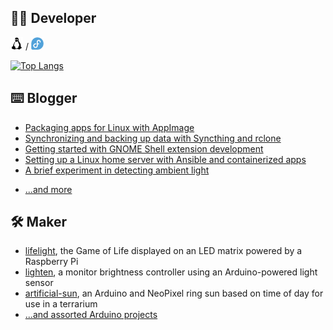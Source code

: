 ## 👨‍💻 Developer

<a href="https://www.kernel.org/"><img src="https://github.com/devicons/devicon/blob/master/icons/linux/linux-plain.svg" width="20" height="20"/></a>
/
<a href="https://fedoraproject.org/"><img src="https://github.com/devicons/devicon/blob/master/icons/fedora/fedora-plain.svg" width="20" height="20"/></a>

[![Top Langs](https://github-readme-stats-jcrd.vercel.app/api/top-langs/?username=jcrd&layout=compact&langs_count=10)](https://github.com/anuraghazra/github-readme-stats)

## ⌨️ Blogger

<!-- BLOG-POST-LIST:START -->
- [Packaging apps for Linux with AppImage](https://twiddlingbits.net/packaging-apps-for-linux-with-appimage)
- [Synchronizing and backing up data with Syncthing and rclone](https://twiddlingbits.net/synchronizing-and-backing-up-data)
- [Getting started with GNOME Shell extension development](https://twiddlingbits.net/gnome-shell-extension-development)
- [Setting up a Linux home server with Ansible and containerized apps](https://twiddlingbits.net/setting-up-a-linux-home-server)
- [A brief experiment in detecting ambient light](https://twiddlingbits.net/detecting-ambient-light)
<!-- BLOG-POST-LIST:END -->
- [...and more](https://twiddlingbits.net/)

## 🛠️ Maker

* [lifelight](https://github.com/jcrd/lifelight), the Game of Life displayed on an LED matrix powered by a Raspberry Pi
* [lighten](https://github.com/jcrd/lighten), a monitor brightness controller using an Arduino-powered light sensor
* [artificial-sun](https://github.com/jcrd/artificial-sun), an Arduino and NeoPixel ring sun based on time of day for use in a terrarium
* [...and assorted Arduino projects](https://github.com/jcrd?tab=repositories&q=arduino)
